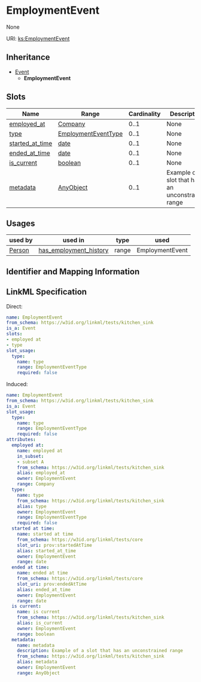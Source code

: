 # EmploymentEvent

None

URI: [ks:EmploymentEvent](https://w3id.org/linkml/tests/kitchen_sink/EmploymentEvent)




## Inheritance

* [Event](Event.md)
    * **EmploymentEvent**




## Slots

| Name | Range | Cardinality | Description  | Info |
| ---  | --- | --- | --- | --- |
| [employed_at](employed_at.md) | [Company](Company.md) | 0..1 | None  | . |
| [type](type.md) | [EmploymentEventType](EmploymentEventType.md) | 0..1 | None  | . |
| [started_at_time](started_at_time.md) | [date](date.md) | 0..1 | None  | . |
| [ended_at_time](ended_at_time.md) | [date](date.md) | 0..1 | None  | . |
| [is_current](is_current.md) | [boolean](boolean.md) | 0..1 | None  | . |
| [metadata](metadata.md) | [AnyObject](AnyObject.md) | 0..1 | Example of a slot that has an unconstrained range  | . |


## Usages


| used by | used in | type | used |
| ---  | --- | --- | --- |
| [Person](Person.md) | [has_employment_history](has_employment_history.md) | range | EmploymentEvent |



## Identifier and Mapping Information






## LinkML Specification

<!-- TODO: investigate https://stackoverflow.com/questions/37606292/how-to-create-tabbed-code-blocks-in-mkdocs-or-sphinx -->

Direct:

```yaml
name: EmploymentEvent
from_schema: https://w3id.org/linkml/tests/kitchen_sink
is_a: Event
slots:
- employed at
- type
slot_usage:
  type:
    name: type
    range: EmploymentEventType
    required: false

```

Induced:

```yaml
name: EmploymentEvent
from_schema: https://w3id.org/linkml/tests/kitchen_sink
is_a: Event
slot_usage:
  type:
    name: type
    range: EmploymentEventType
    required: false
attributes:
  employed at:
    name: employed at
    in_subset:
    - subset A
    from_schema: https://w3id.org/linkml/tests/kitchen_sink
    alias: employed_at
    owner: EmploymentEvent
    range: Company
  type:
    name: type
    from_schema: https://w3id.org/linkml/tests/kitchen_sink
    alias: type
    owner: EmploymentEvent
    range: EmploymentEventType
    required: false
  started at time:
    name: started at time
    from_schema: https://w3id.org/linkml/tests/core
    slot_uri: prov:startedAtTime
    alias: started_at_time
    owner: EmploymentEvent
    range: date
  ended at time:
    name: ended at time
    from_schema: https://w3id.org/linkml/tests/core
    slot_uri: prov:endedAtTime
    alias: ended_at_time
    owner: EmploymentEvent
    range: date
  is current:
    name: is current
    from_schema: https://w3id.org/linkml/tests/kitchen_sink
    alias: is_current
    owner: EmploymentEvent
    range: boolean
  metadata:
    name: metadata
    description: Example of a slot that has an unconstrained range
    from_schema: https://w3id.org/linkml/tests/kitchen_sink
    alias: metadata
    owner: EmploymentEvent
    range: AnyObject

```